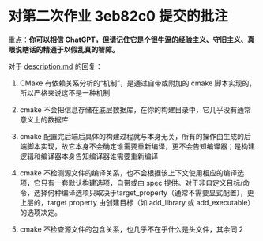 # 对第二次作业 3eb82c0 提交的批注

重点：**你可以相信 ChatGPT，但请记住它是个很牛逼的经验主义、守旧主义、真眼说瞎话的精通于以假乱真的智障。**

对于 [description.md](./description.md) 的回复：

1. CMake 有依赖关系分析的“机制”，是通过自带或附加的 cmake 脚本实现的，所以严格来说这不是一种机制

2. cmake 不会把信息存储在底层数据库，在你的构建目录中，它几乎没有通常意义上的数据库

3. cmake 配置完后端后具体的构建过程就与本身无关，所有的操作由生成的后端脚本实现，故它本身不会确定谁需要重新编译，更不会告知编译器；是构建逻辑和编译器本身告知编译器谁需要重新编译

4. cmake 不检测源文件的编译关系，也不会根据该上下文使用相应的编译选项，它只有一套默认构建选项，自带或由 spec 提供。对于非自定义目标/命令，选择何种编译选项只取决于target_property（通常不需要显式配置），更上层的，target property 由创建目标（如 add_library 或 add_executable）的选项决定。

5. cmake 不检查源文件的包含关系，也几乎不在乎什么是头文件，其余同 2

